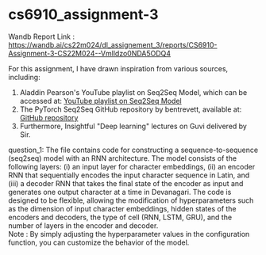 # cs6910_assignment-3

Wandb Report Link : https://wandb.ai/cs22m024/dl_assignement_3/reports/CS6910-Assignment-3-CS22M024--Vmlldzo0NDA5ODQ4

For this assignment, I have drawn inspiration from various sources, including:<br>
1. Aladdin Pearson's YouTube playlist on Seq2Seq Model, which can be accessed at:  [YouTube playlist on Seq2Seq Model](https://www.youtube.com/watch?v=EoGUlvhRYpk&list=PLhhyoLH6Ijfyl_VMCsi54UqGQafGkNOQH)<br>
2. The PyTorch Seq2Seq GitHub repository by bentrevett, available at:  [GitHub repository](https://github.com/bentrevett/pytorch-seq2seq)<br>
4. Furthermore, Insightful "Deep learning" lectures on Guvi delivered by Sir.<br>


question_1: The file contains code for constructing a sequence-to-sequence (seq2seq) model with an RNN architecture. The model consists of the following layers: (i) an input layer for character embeddings, (ii) an encoder RNN that sequentially encodes the input character sequence in Latin, and (iii) a decoder RNN that takes the final state of the encoder as input and generates one output character at a time in Devanagari. The code is designed to be flexible, allowing the modification of hyperparameters such as the dimension of input character embeddings, hidden states of the encoders and decoders, the type of cell (RNN, LSTM, GRU), and the number of layers in the encoder and decoder. <br>
Note : By simply adjusting the hyperparameter values in the configuration function, you can customize the behavior of the model.
